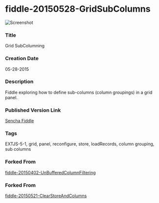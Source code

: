 fiddle-20150528-GridSubColumns
======

![Screenshot](screenshot.png)

### Title

Grid SubColumning


### Creation Date

05-28-2015


### Description

Fiddle exploring how to define sub-columns (column groupings) in a grid panel.


### Published Version Link

[Sencha Fiddle](https://fiddle.sencha.com/#fiddle/nli)


### Tags

EXTJS-5-1, grid, panel, reconfigure, store, loadRecords, column grouping, sub columns



### Forked From

[fiddle-20150402-UnBufferedColumnFiltering](../fiddle-20150402-UnBufferedColumnFiltering)


### Forked From

[fiddle-20150521-ClearStoreAndColumns](../fiddle-20150521-ClearStoreAndColumns)
